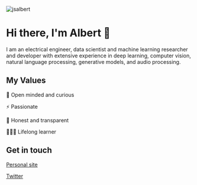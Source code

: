 <p align="left"> <img src="https://komarev.com/ghpvc/?username=jsalbert" alt="jsalbert" /> </p>

# Hi there, I'm Albert 👋 

I am an electrical engineer, data scientist and machine learning researcher and developer with extensive experience in deep learning, computer vision, natural language processing, generative models, and audio processing. 

## My Values

🌟 Open minded and curious

⚡️ Passionate

🍏 Honest and transparent

👨🏻‍💻 Lifelong learner


## Get in touch

[Personal site](https://jsalbert.github.io/)

[Twitter](https://twitter.com/jsalbert_)
